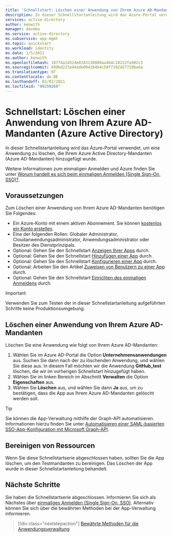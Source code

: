 ```yaml
---
title: 'Schnellstart: Löschen einer Anwendung von Ihrem Azure AD-Mandanten (Azure Active Directory)'
description: In dieser Schnellstartanleitung wird das Azure-Portal verwendet, um eine Anwendung von Ihrem Azure AD-Mandanten (Azure Active Directory) zu löschen.
services: active-directory
author: kenwith
manager: daveba
ms.service: active-directory
ms.subservice: app-mgmt
ms.topic: quickstart
ms.workload: identity
ms.date: 1/5/2021
ms.author: kenwith
ms.openlocfilehash: 187f4a1d524e0343130808aa4b4c18222fa982c3
ms.sourcegitcommit: d49bd223e44ade094264b4c58f7192a57729bada
ms.translationtype: HT
ms.contentlocale: de-DE
ms.lasthandoff: 02/02/2021
ms.locfileid: "99259269"
---
```

# <a name="quickstart-delete-an-application-from-your-azure-active-directory-azure-ad-tenant"></a>Schnellstart: Löschen einer Anwendung von Ihrem Azure AD-Mandanten (Azure Active Directory)

In dieser Schnellstartanleitung wird das Azure-Portal verwendet, um eine Anwendung zu löschen, die Ihrem Azure Active Directory-Mandanten (Azure AD-Mandanten) hinzugefügt wurde.

Weitere Informationen zum einmaligen Anmelden und Azure finden Sie unter [Worum handelt es sich beim einmaligen Anmelden (Single Sign-On, SSO)?](what-is-single-sign-on.md).

## <a name="prerequisites"></a>Voraussetzungen

Zum Löschen einer Anwendung von Ihrem Azure AD-Mandanten benötigen Sie Folgendes:

- Ein Azure-Konto mit einem aktiven Abonnement. Sie können [kostenlos ein Konto erstellen](https://azure.microsoft.com/free/?WT.mc_id=A261C142F).
- Eine der folgenden Rollen: Globaler Administrator, Cloudanwendungsadministrator, Anwendungsadministrator oder Besitzer des Dienstprinzipals.
- Optional: Gehen Sie den Schnellstart [Anzeigen Ihrer Apps](view-applications-portal.md) durch.
- Optional: Gehen Sie den Schnellstart [Hinzufügen einer App](add-application-portal.md) durch.
- Optional: Gehen Sie den Schnellstart [Konfigurieren einer App](add-application-portal-configure.md) durch.
- Optional: Arbeiten Sie den Artikel [Zuweisen von Benutzern zu einer App](add-application-portal-assign-users.md) durch.
- Optional: Gehen Sie den Schnellstart [Einrichten des einmaligen Anmeldens](add-application-portal-setup-sso.md) durch.

>[!IMPORTANT]
>Verwenden Sie zum Testen der in dieser Schnellstartanleitung aufgeführten Schritte keine Produktionsumgebung.

## <a name="delete-an-application-from-your-azure-ad-tenant"></a>Löschen einer Anwendung von Ihrem Azure AD-Mandanten

Löschen Sie eine Anwendung wie folgt von Ihrem Azure AD-Mandanten:

1. Wählen Sie im Azure AD-Portal die Option **Unternehmensanwendungen** aus. Suchen Sie dann nach der zu löschenden Anwendung, und wählen Sie diese aus. In diesem Fall möchten wir die Anwendung **GitHub_test** löschen, die wir im vorherigen Schnellstart hinzugefügt haben.
1. Wählen Sie im linken Bereich im Abschnitt **Verwalten** die Option **Eigenschaften** aus.
1. Wählen Sie **Löschen** aus, und wählen Sie dann **Ja** aus, um zu bestätigen, dass die App aus Ihrem Azure AD-Mandanten gelöscht werden soll.

> [!TIP]
> Sie können die App-Verwaltung mithilfe der Graph-API automatisieren. Informationen hierzu finden Sie unter [Automatisieren einer SAML-basierten SSO-App-Konfiguration mit Microsoft Graph-API](/graph/application-saml-sso-configure-api).

## <a name="clean-up-resources"></a>Bereinigen von Ressourcen

Wenn Sie diese Schnellstartserie abgeschlossen haben, sollten Sie die App löschen, um den Testmandanten zu bereinigen. Das Löschen der App wurde in dieser Schnellstartanleitung behandelt.

## <a name="next-steps"></a>Nächste Schritte

Sie haben die Schnellstartserie abgeschlossen. Informieren Sie sich als Nächstes über [einmaliges Anmelden (Single Sign-On, SSO)](what-is-single-sign-on.md). Alternativ können Sie sich über die bewährten Methoden bei der App-Verwaltung informieren.
> [!div class="nextstepaction"]
> [Bewährte Methoden für die Anwendungsverwaltung](application-management-fundamentals.md)
